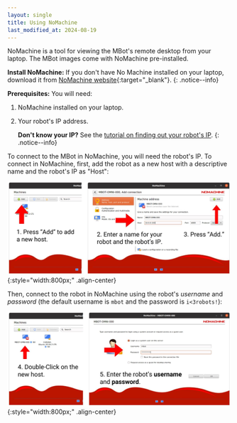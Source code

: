 ```yaml
---
layout: single
title: Using NoMachine
last_modified_at: 2024-08-19
---
```


NoMachine is a tool for viewing the MBot's remote desktop from your laptop. The MBot images come with NoMachine pre-installed.

**Install NoMachine:** If you don't have No Machine installed on your laptop, download it from [NoMachine website](https://www.nomachine.com/){:target="_blank"}.
{: .notice--info}

**Prerequisites:** You will need:
1. NoMachine installed on your laptop.
2. Your robot's IP address.

    **Don't know your IP?** See the [tutorial on finding out your robot's IP](/docs/tutorials/get-ip).
    {: .notice--info}

To connect to the MBot in NoMachine, you will need the robot's IP. To connect in NoMachine, first, add the robot as a new host with a descriptive name and the robot's IP as "Host":

![NoMachine Add Host](/assets/images/setup/nomachine-add-host.jpg){:style="width:800px;" .align-center}

Then, connect to the robot in NoMachine using the robot's *username* and *password* (the default username is `mbot` and the password is `i<3robots!`):

![NoMachine Connect Host](/assets/images/setup/nomachine-login.jpg){:style="width:800px;" .align-center}

